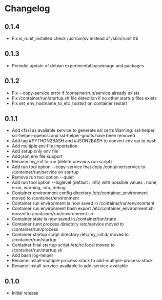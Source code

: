 # Changelog

## 0.1.4
  - Fix is_runit_installed check /usr/bin/sv instead of /sbin/runit #6

## 0.1.3
  - Periodic update of debian experimental baseimage and packages

## 0.1.2
  - Fix --copy-service error if /container/run/service already exists
  - Fix /container/run/startup.sh file detection if no other startup files exists
  - Fix set_env_hostname_to_etc_hosts() on container restart

## 0.1.1
  - Add cfssl as available service to generate ssl certs
    Warning: ssl-helper ssl-helper-openssl and ssl-helper-gnutls
             have been removed
  - Add tag #PYTHON2BASH and #JSON2BASH to convert env var to bash
  - Add multiple env file importation
  - Add setup only env file
  - Add json env file support
  - Rename my_init to run (delete previous run script)
  - Add run tool option --copy-service that copy /container/service to /container/run/service on startup
  - Remove run tool option --quiet
  - Add run tool option --loglevel (default : info) with possible values : none, error, warning, info, debug.
  - Container environment config directory /etc/container_environment moved to /container/environment
  - Container run environment is now saved in /container/run/environment
  - Container run environment bash export /etc/container_environment.sh moved to /container/run/environment.sh
  - Container state is now saved in /container/run/state
  - Container runit process directory /etc/service moved to  /container/run/process
  - Container startup script directory /etc/my_init.d/ moved to /container/run/startup
  - Container final startup script /etc/rc.local moved to /container/run/startup.sh
  - Add bash log-helper
  - Rename install-multiple-process-stack to add-multiple-process-stack
  - Rename install-service-available to add-service-available

## 0.1.0
  - Initial release
